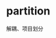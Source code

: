 # partition
解耦、项目划分

<!-- 一对多的映射关系 -->
 <resultMap id="BaseResultMap" type="com.wgc.maven_blog.entity.Articles">
    <id column="id" jdbcType="INTEGER" property="id" />
    <result column="user_id" jdbcType="INTEGER" property="userId" />
    <result column="title" jdbcType="VARCHAR" property="title" />
    <result column="read_number" jdbcType="INTEGER" property="readNumber" />
    <result column="comment_count" jdbcType="INTEGER" property="commentCount" />
    <result column="publish_date" jdbcType="TIMESTAMP" property="publishDate" />
    <result column="upvote_number" jdbcType="INTEGER" property="upvoteNumber" />
    <result column="favor_number" jdbcType="INTEGER" property="favorNumber" />
    <result column="content" jdbcType="LONGVARCHAR" property="content" />
    <!-- 嵌入附属表 -->
    <association property="favors" javaType="com.wgc.maven_blog.entity.Favor"  resultMap="com.wgc.maven_blog.dao.FavorMapper.BaseResultMap" autoMapping="true"></association>
    <association property="comments" javaType="com.wgc.maven_blog.entity.Comments" resultMap="com.wgc.maven_blog.dao.CommentsMapper.BaseResultMap" autoMapping="true"></association>
    <association property="users" javaType="com.wgc.maven_blog.entity.Users" resultMap="com.wgc.maven_blog.dao.UsersMapper.BaseResultMap" autoMapping="true"></association>
    <association property="reads" javaType="com.wgc.maven_blog.entity.Read" resultMap="com.wgc.maven_blog.dao.ReadMapper.BaseResultMap" autoMapping="true"></association>
    <association property="shares" javaType="com.wgc.maven_blog.entity.Share" resultMap="com.wgc.maven_blog.dao.ShareMapper.BaseResultMap" autoMapping="true"></association>
    <association property="upvotes" javaType="com.wgc.maven_blog.entity.Upvote" resultMap="com.wgc.maven_blog.dao.UpvoteMapper.BaseResultMap" autoMapping="true" ></association>
    
  </resultMap>
